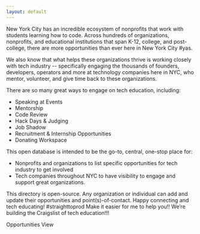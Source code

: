 ```yaml
---
layout: default
---
```


New York City has an incredible ecosystem of nonprofits that work with students learning how to code. Across hundreds of organizations, nonprofits, and educational institutions that span K-12, college, and post-college, there are more opportunities than ever here in New York City #yas.

We also know that what helps these organizations thrive is working closely with tech industry -- specifically engaging the thousands of founders, developers, operators and more at technology companies here in NYC, who mentor, volunteer, and give time back to these organizations. 

There are so many great ways to engage on tech education, including:
* Speaking at Events
* Mentorship
* Code Review
* Hack Days & Judging 
* Job Shadow
* Recruitment & Internship Opportunities
* Donating Workspace

This open database is intended to be the go-to, central, one-stop place for:
* Nonprofits and organizations to list specific opportunities for tech industry to get involved
* Tech companies throughout NYC to have visibility to engage and support great organizations.

This directory is open-source. Any organization or individual can add and update their opportunities and point(s)-of-contact.
Happy connecting and tech educating!
#straighttoprod
Make it easier for me to help you!!
We’re building the Craigslist of tech education!!!

Opportunities View

